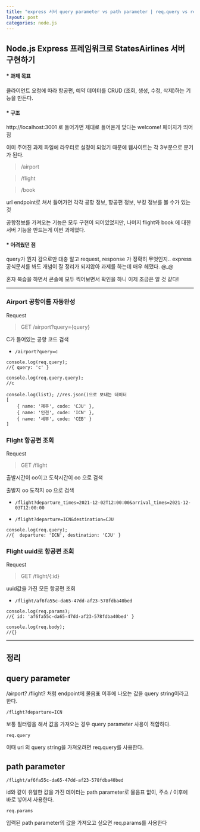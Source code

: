 ```yaml
---
title: "express 서버 query parameter vs path parameter | req.query vs req.params"
layout: post
categories: node.js
---
```


## Node.js Express 프레임워크로 StatesAirlines 서버 구현하기

#### \* 과제 목표

클라이언트 요청에 따라 항공편, 예약 데이터를 CRUD (조회, 생성, 수정, 삭제)하는 기능을 만든다.

#### \* 구조

http://localhost:3001 로 들어가면 제대로 들어온게 맞다는 welcome! 페이지가 띄어짐

이미 주어진 과제 파일에 라우터로 설정이 되었기 때문에 웹사이트는 각 3부분으로 분기가 된다.

> /airport

> /flight

> /book

url endpoint로 쳐서 들어가면 각각 공항 정보, 항공편 정보, 부킹 정보를 볼 수가 있는 것

공항정보를 가져오는 기능은 모두 구현이 되어있었지만, 나머지 flight와 book 에 대한 서버 기능을 만드는게 이번 과제였다.

#### \* 어려웠던 점

query가 뭔지 감으로만 대충 알고 request, response 가 정확히 무엇인지.. express 공식문서를 봐도 개념이 잘 정리가 되지않아 과제를 하는데 매우 헤맸다. @\_@

혼자 복습을 하면서 콘솔에 모두 찍어보면서 확인을 하니 이제 조금은 알 것 같다!

---

### Airport 공항이름 자동완성

Request

> GET /airport?query={query}

C가 들어있는 공항 코드 검색

- `/airport?query=c`

```
console.log(req.query);
//{ query: 'c' }
```

```
console.log(req.query.query);
//c
```

```
console.log(list); //res.json()으로 보내는 데이터
[
    { name: '제주', code: 'CJU' },
    { name: '인천', code: 'ICN' },
    { name: '세부', code: 'CEB' }
]
```

### Flight 항공편 조회

Request

> GET /flight

출발시간이 oo이고 도착시간이 oo 으로 검색

출발지 oo 도착지 oo 으로 검색

- `/flight?departure_times=2021-12-02T12:00:00&arrival_times=2021-12-03T12:00:00`

- `/flight?departure=ICN&destination=CJU`

```
console.log(req.query);
//{  departure: 'ICN', destination: 'CJU' }
```

### Flight uuid로 항공편 조회

Request

> GET /flight/{:id}

uuid값을 가진 모든 항공편 조회

- `/flight/af6fa55c-da65-47dd-af23-578fdba40bed`

```
console.log(req.params);
//{ id: 'af6fa55c-da65-47dd-af23-578fdba40bed' }
```

```
console.log(req.body);
//{}
```

---

## 정리

## query parameter

/airport? /flight? 처럼 endpoint에 물음표 이후에 나오는 값을 query string이라고 한다.

`/flight?departure=ICN`

보통 필터링을 해서 값을 가져오는 경우 query parameter 사용이 적합하다.

`req.query`

이때 uri 의 query string을 가져오려면 req.query를 사용한다.

## path parameter

`/flight/af6fa55c-da65-47dd-af23-578fdba40bed`

id와 같이 유일한 값을 가진 데이터는 path parameter로 물음표 없이, 주소 / 이후에 바로 넣어서 사용한다.

`req.params`

입력된 path parameter의 값을 가져오고 싶으면 req.params를 사용한다
